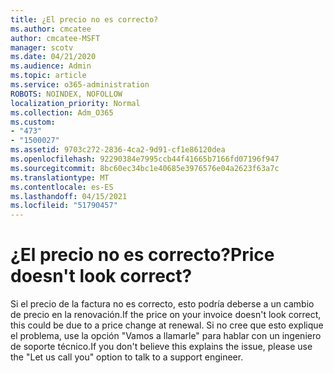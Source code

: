 ```yaml
---
title: ¿El precio no es correcto?
ms.author: cmcatee
author: cmcatee-MSFT
manager: scotv
ms.date: 04/21/2020
ms.audience: Admin
ms.topic: article
ms.service: o365-administration
ROBOTS: NOINDEX, NOFOLLOW
localization_priority: Normal
ms.collection: Adm_O365
ms.custom:
- "473"
- "1500027"
ms.assetid: 9703c272-2836-4ca2-9d91-cf1e86120dea
ms.openlocfilehash: 92290384e7995ccb44f41665b7166fd07196f947
ms.sourcegitcommit: 8bc60ec34bc1e40685e3976576e04a2623f63a7c
ms.translationtype: MT
ms.contentlocale: es-ES
ms.lasthandoff: 04/15/2021
ms.locfileid: "51790457"
---
```

# <a name="price-doesnt-look-correct"></a><span data-ttu-id="d88f9-102">¿El precio no es correcto?</span><span class="sxs-lookup"><span data-stu-id="d88f9-102">Price doesn't look correct?</span></span>

<span data-ttu-id="d88f9-103">Si el precio de la factura no es correcto, esto podría deberse a un cambio de precio en la renovación.</span><span class="sxs-lookup"><span data-stu-id="d88f9-103">If the price on your invoice doesn't look correct, this could be due to a price change at renewal.</span></span> <span data-ttu-id="d88f9-104">Si no cree que esto explique el problema, use la opción "Vamos a llamarle" para hablar con un ingeniero de soporte técnico.</span><span class="sxs-lookup"><span data-stu-id="d88f9-104">If you don't believe this explains the issue, please use the "Let us call you" option to talk to a support engineer.</span></span>